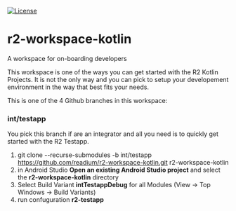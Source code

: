 [![License](https://img.shields.io/badge/License-BSD%203--Clause-blue.svg)](/LICENSE)
# r2-workspace-kotlin
A workspace for on-boarding developers

This workspace is one of the ways you can get started with the R2 Kotlin Projects. It is not the only way and you can pick to setup your developement environment in the way that best fits your needs.

This is one of the 4 Github branches in this workspace:

### int/testapp
You pick this branch if are an integrator and all you need is to quickly get started with the R2 Testapp. 

1. git clone --recurse-submodules -b int/testapp https://github.com/readium/r2-workspace-kotlin.git r2-workspace-kotlin
2. in Android Studio **Open an existing Android Studio project** and select the **r2-workspace-kotlin** directory
3. Select Build Variant **intTestappDebug** for all Modules (View -> Top Windows -> Build Variants)
4. run confuguration **r2-testapp** 
  
